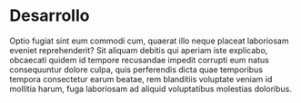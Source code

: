 # Desarrollo

Optio fugiat sint eum commodi cum, quaerat illo neque placeat laboriosam eveniet reprehenderit? Sit aliquam debitis qui aperiam iste explicabo, obcaecati quidem id tempore recusandae impedit corrupti eum natus consequuntur dolore culpa, quis perferendis dicta quae temporibus tempora consectetur earum beatae, rem blanditiis voluptate veniam id mollitia harum, fuga laboriosam ad aliquid voluptatibus molestias doloribus.